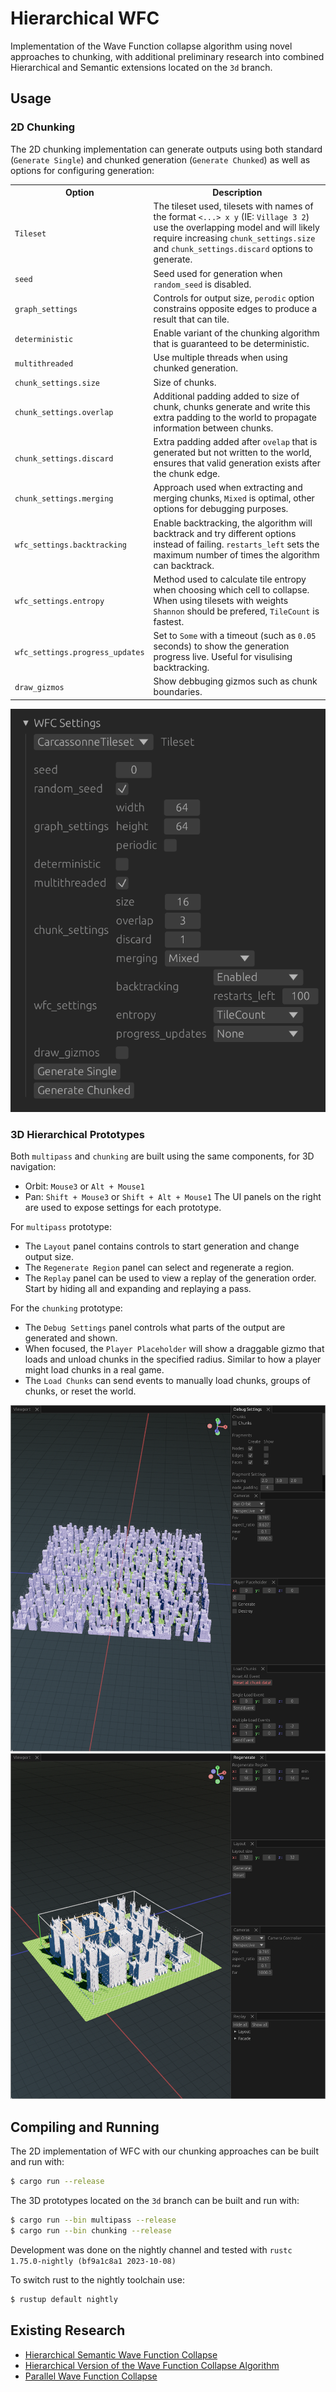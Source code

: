 # Hierarchical WFC

Implementation of the Wave Function collapse algorithm using novel approaches to chunking, with additional preliminary research into combined Hierarchical and Semantic extensions located on the `3d` branch.

## Usage

### 2D Chunking

The 2D chunking implementation can generate outputs using both standard (`Generate Single`) and chunked generation (`Generate Chunked`) as well as options for configuring generation:

<table >
  <th>Option</th>
  <th>Description</th>

  <tr> 
    <td><code>Tileset</code></td>  
    <td> 
      The tileset used, tilesets with names of the format <code><...> x y</code> (IE: <code>Village 3 2</code>) use the overlapping model and will likely require increasing <code>chunk_settings.size</code> and <code>chunk_settings.discard</code> options to generate.
    </td> 
  </tr>
  <tr> 
    <td><code>seed</code></td> 
    <td> 
      Seed used for generation when <code>random_seed</code> is disabled.
    </td> 
  </tr>   
  <tr>
    <td><code>graph_settings</code></td> 
    <td>
      Controls for output size, <code>perodic</code> option constrains opposite edges to produce a result that can tile.
    </td>
  </tr>
  <tr>
    <td><code>deterministic</code></td> 
    <td>
      Enable variant of the chunking algorithm that is guaranteed to be deterministic.
    </td>
  </tr>
  <tr>
    <td><code>multithreaded</code></td> 
    <td>
      Use multiple threads when using chunked generation.
    </td>
  </tr>
  <tr>
    <td><code>chunk_settings.size</code></td> 
    <td> 
      Size of chunks.
    </td>
  </tr>
  <tr>
    <td><code>chunk_settings.overlap</code></td> 
    <td>
    Additional padding added to size of chunk, chunks generate and write this extra padding to the world to propagate information between chunks.
    </td>
  </tr>
  <tr>
    <td><code>chunk_settings.discard</code></td> 
    <td> 
      Extra padding added after <code>ovelap</code> that is generated but not written to the world, ensures that valid generation exists after the chunk edge.
    </td>
  </tr>
  <tr>
    <td><code>chunk_settings.merging</code></td> 
    <td>
      Approach used when extracting and merging chunks, <code>Mixed</code> is optimal, other options for debugging purposes. 
    </td>
  </tr>
    <tr>
    <td><code>wfc_settings.backtracking</code></td> 
    <td>
      Enable backtracking, the algorithm will backtrack and try different options instead of failing. <code>restarts_left</code> sets the maximum number of times the algorithm can backtrack. 
    </td>
  </tr>
  </tr>
    <tr>
    <td><code>wfc_settings.entropy</code></td> 
    <td>
      Method used to calculate tile entropy when choosing which cell to collapse. When using tilesets with weights <code>Shannon</code> should be prefered, <code>TileCount</code> is fastest.
    </td>
  </tr>
  </tr>
    <tr>
    <td><code>wfc_settings.progress_updates</code></td> 
    <td>
      Set to <code>Some</code> with a timeout (such as <code>0.05</code> seconds) to show the generation progress live. Useful for visulising backtracking.
  </td>
  </tr>
  </tr>
    <tr>
    <td><code>draw_gizmos</code></td> 
    <td>
      Show debbuging gizmos such as chunk boundaries. 
    </td>
  </tr>
</table>

![Screenshot show options in the UI](images/image-1.png)

### 3D Hierarchical Prototypes

Both `multipass` and `chunking` are built using the same components, for 3D navigation:

- Orbit: `Mouse3` or `Alt + Mouse1`
- Pan: `Shift + Mouse3` or `Shift + Alt + Mouse1`
  The UI panels on the right are used to expose settings for each prototype.

For `multipass` prototype:

- The `Layout` panel contains controls to start generation and change output size.
- The `Regenerate Region` panel can select and regenerate a region.
- The `Replay` panel can be used to view a replay of the generation order. Start by hiding all and expanding and replaying a pass.

For the `chunking` prototype:

- The `Debug Settings` panel controls what parts of the output are generated and shown.
- When focused, the `Player Placeholder` will show a draggable gizmo that loads and unload chunks in the specified radius. Similar to how a player might load chunks in a real game.
- The `Load Chunks` can send events to manually load chunks, groups of chunks, or reset the world.

![Screenshot of chunking prototype](images/image-2.png)
![Screenshot of multipass prototype](images/image-3.png)

## Compiling and Running

The 2D implementation of WFC with our chunking approaches can be built and run with:

```bash
$ cargo run --release
```

The 3D prototypes located on the `3d` branch can be built and run with:

```bash
$ cargo run --bin multipass --release
$ cargo run --bin chunking --release
```

Development was done on the nightly channel and tested with `rustc 1.75.0-nightly (bf9a1c8a1 2023-10-08)`

To switch rust to the nightly toolchain use:

```bash
$ rustup default nightly
```

## Existing Research

- [Hierarchical Semantic Wave Function Collapse](https://dl.acm.org/doi/pdf/10.1145/3582437.3587209)
- [Hierarchical Version of the Wave Function Collapse Algorithm](https://dspace.cuni.cz/handle/20.500.11956/181572)
- [Parallel Wave Function Collapse](https://amylh.github.io/WaveCollapseGen/texts/wfc-report.pdf)
